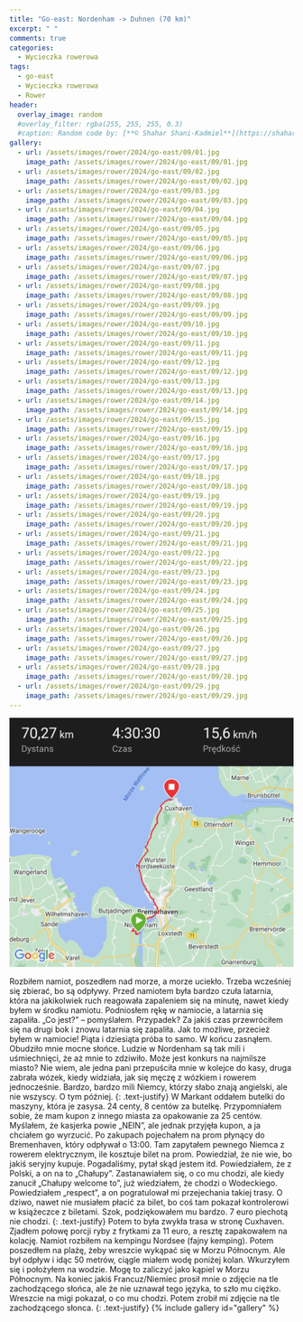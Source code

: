 ```yaml
---
title: "Go-east: Nordenham -> Duhnen (70 km)"
excerpt: " "
comments: true
categories:
  - Wycieczka rowerowa
tags:
  - go-east
  - Wycieczka rowerowa
  - Rower
header:
  overlay_image: random
  #overlay_filter: rgba(255, 255, 255, 0.3)
  #caption: Random code by: [**© Shahar Shani-Kadmiel**](https://shaharkadmiel.github.io)"
gallery:
  - url: /assets/images/rower/2024/go-east/09/01.jpg
    image_path: /assets/images/rower/2024/go-east/09/01.jpg
  - url: /assets/images/rower/2024/go-east/09/02.jpg
    image_path: /assets/images/rower/2024/go-east/09/02.jpg
  - url: /assets/images/rower/2024/go-east/09/03.jpg
    image_path: /assets/images/rower/2024/go-east/09/03.jpg
  - url: /assets/images/rower/2024/go-east/09/04.jpg
    image_path: /assets/images/rower/2024/go-east/09/04.jpg
  - url: /assets/images/rower/2024/go-east/09/05.jpg
    image_path: /assets/images/rower/2024/go-east/09/05.jpg
  - url: /assets/images/rower/2024/go-east/09/06.jpg
    image_path: /assets/images/rower/2024/go-east/09/06.jpg
  - url: /assets/images/rower/2024/go-east/09/07.jpg
    image_path: /assets/images/rower/2024/go-east/09/07.jpg
  - url: /assets/images/rower/2024/go-east/09/08.jpg
    image_path: /assets/images/rower/2024/go-east/09/08.jpg
  - url: /assets/images/rower/2024/go-east/09/09.jpg
    image_path: /assets/images/rower/2024/go-east/09/09.jpg
  - url: /assets/images/rower/2024/go-east/09/10.jpg
    image_path: /assets/images/rower/2024/go-east/09/10.jpg
  - url: /assets/images/rower/2024/go-east/09/11.jpg
    image_path: /assets/images/rower/2024/go-east/09/11.jpg
  - url: /assets/images/rower/2024/go-east/09/12.jpg
    image_path: /assets/images/rower/2024/go-east/09/12.jpg
  - url: /assets/images/rower/2024/go-east/09/13.jpg
    image_path: /assets/images/rower/2024/go-east/09/13.jpg
  - url: /assets/images/rower/2024/go-east/09/14.jpg
    image_path: /assets/images/rower/2024/go-east/09/14.jpg
  - url: /assets/images/rower/2024/go-east/09/15.jpg
    image_path: /assets/images/rower/2024/go-east/09/15.jpg
  - url: /assets/images/rower/2024/go-east/09/16.jpg
    image_path: /assets/images/rower/2024/go-east/09/16.jpg
  - url: /assets/images/rower/2024/go-east/09/17.jpg
    image_path: /assets/images/rower/2024/go-east/09/17.jpg
  - url: /assets/images/rower/2024/go-east/09/18.jpg
    image_path: /assets/images/rower/2024/go-east/09/18.jpg
  - url: /assets/images/rower/2024/go-east/09/19.jpg
    image_path: /assets/images/rower/2024/go-east/09/19.jpg
  - url: /assets/images/rower/2024/go-east/09/20.jpg
    image_path: /assets/images/rower/2024/go-east/09/20.jpg
  - url: /assets/images/rower/2024/go-east/09/21.jpg
    image_path: /assets/images/rower/2024/go-east/09/21.jpg
  - url: /assets/images/rower/2024/go-east/09/22.jpg
    image_path: /assets/images/rower/2024/go-east/09/22.jpg
  - url: /assets/images/rower/2024/go-east/09/23.jpg
    image_path: /assets/images/rower/2024/go-east/09/23.jpg
  - url: /assets/images/rower/2024/go-east/09/24.jpg
    image_path: /assets/images/rower/2024/go-east/09/24.jpg
  - url: /assets/images/rower/2024/go-east/09/25.jpg
    image_path: /assets/images/rower/2024/go-east/09/25.jpg
  - url: /assets/images/rower/2024/go-east/09/26.jpg
    image_path: /assets/images/rower/2024/go-east/09/26.jpg
  - url: /assets/images/rower/2024/go-east/09/27.jpg
    image_path: /assets/images/rower/2024/go-east/09/27.jpg
  - url: /assets/images/rower/2024/go-east/09/28.jpg
    image_path: /assets/images/rower/2024/go-east/09/28.jpg
  - url: /assets/images/rower/2024/go-east/09/29.jpg
    image_path: /assets/images/rower/2024/go-east/09/29.jpg
---
```

[![mapka](/assets/images/rower/2024/go-east/09/mapka.png)](https://connect.garmin.com/modern/activity/16622947237)

Rozbiłem namiot, poszedłem nad morze, a morze uciekło. Trzeba wcześniej się zbierać, bo są odpływy. Przed namiotem była bardzo czuła latarnia, która na jakikolwiek ruch reagowała zapaleniem się na minutę, nawet kiedy byłem w środku namiotu. Podniosłem rękę w namiocie, a latarnia się zapaliła. „Co jest?” – pomyślałem. Przypadek? Za jakiś czas przewróciłem się na drugi bok i znowu latarnia się zapaliła. Jak to możliwe, przecież byłem w namiocie! Piąta i dziesiąta próba to samo. W końcu zasnąłem. Obudziło mnie mocne słońce. Ludzie w Nordenham są tak mili i uśmiechnięci, że aż mnie to zdziwiło. Może jest konkurs na najmilsze miasto? Nie wiem, ale jedna pani przepuściła mnie w kolejce do kasy, druga zabrała wózek, kiedy widziała, jak się męczę z wózkiem i rowerem jednocześnie. Bardzo, bardzo mili Niemcy, którzy słabo znają angielski, ale nie wszyscy. O tym później.
{: .text-justify}
W Markant oddałem butelki do maszyny, która je zasysa. 24 centy, 8 centów za butelkę. Przypomniałem sobie, że mam kupon z innego miasta za opakowanie za 25 centów. Myślałem, że kasjerka powie „NEIN”, ale jednak przyjęła kupon, a ja chciałem go wyrzucić. Po zakupach pojechałem na prom płynący do Bremenhaven, który odpływał o 13:00. Tam zapytałem pewnego Niemca z rowerem elektrycznym, ile kosztuje bilet na prom. Powiedział, że nie wie, bo jakiś seryjny kupuje. Pogadaliśmy, pytał skąd jestem itd. Powiedziałem, że z Polski, a on na to „Chałupy”. Zastanawiałem się, o co mu chodzi, ale kiedy zanucił „Chałupy welcome to”, już wiedziałem, że chodzi o Wodeckiego. Powiedziałem „respect”, a on pogratulował mi przejechania takiej trasy. O dziwo, nawet nie musiałem płacić za bilet, bo coś tam pokazał kontrolerowi w książeczce z biletami. Szok, podziękowałem mu bardzo. 7 euro piechotą nie chodzi.
{: .text-justify}
Potem to była zwykła trasa w stronę Cuxhaven. Zjadłem połowę porcji ryby z frytkami za 11 euro, a resztę zapakowałem na kolację. Namiot rozbiłem na kempingu Nordsee (fajny kemping). Potem poszedłem na plażę, żeby wreszcie wykąpać się w Morzu Północnym. Ale był odpływ i idąc 50 metrów, ciągle miałem wodę poniżej kolan. Wkurzyłem się i położyłem na wodzie. Mogę to zaliczyć jako kąpiel w Morzu Północnym. Na koniec jakiś Francuz/Niemiec prosił mnie o zdjęcie na tle zachodzącego słońca, ale że nie uznawał tego języka, to szło mu ciężko. Wreszcie na migi pokazał, o co mu chodzi. Potem zrobił mi zdjęcie na tle zachodzącego słonca.
{: .text-justify}
{% include gallery id="gallery" %}


